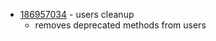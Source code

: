 - [186957034](https://www.pivotaltracker.com/story/show/186957034) - users cleanup
  - removes deprecated methods from users
